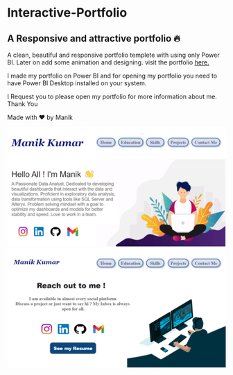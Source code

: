 # Interactive-Portfolio 
## A Responsive and attractive portfolio 🔥
A clean, beautiful and responsive portfolio templete with using only Power BI.
Later on add some animation and designing.
visit the portfolio [here.](https://github.com/MayBeManik/MayBeManik/tree/main/Portfolio)


I made my portfolio on Power BI and for opening my portfolio you need to have Power BI Desktop installed on your system.

I Request you to please open my portfolio for more information about me.
Thank You 

Made with ❤️ by Manik


![image](https://raw.githubusercontent.com/MayBeManik/MayBeManik/main/Images/Home.PNG)
![image](https://raw.githubusercontent.com/MayBeManik/MayBeManik/main/Images/Contact%20me.PNG)





